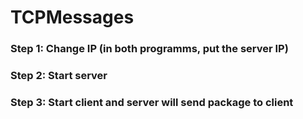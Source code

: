 #   TCPMessages
### Step 1: Change IP (in both programms, put the server IP)
### Step 2: Start server
### Step 3: Start client and server will send package to client
